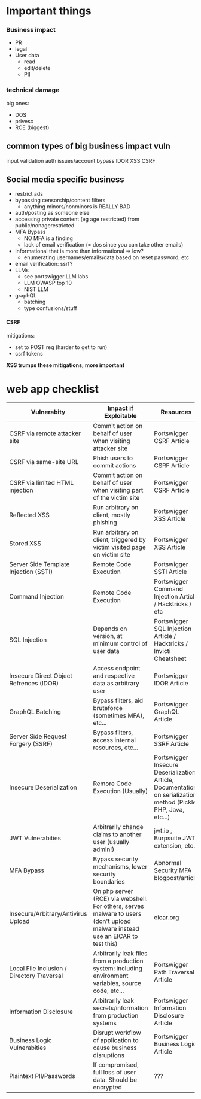 # Important things
### Business impact
- PR
- legal
- User data
	- read
	- edit/delete
	- PII

### technical damage
big ones:
- DOS
- privesc
- RCE (biggest)
  
## common types of big business impact vuln
input validation
auth issues/account bypass
IDOR
XSS
CSRF

## Social media specific business
- restrict ads
- bypassing censorship/content filters
	- anything minors/nonminors is REALLY BAD
- auth/posting as someone else
- accessing private content (eg age restricted) from public/nonagerestricted
- MFA Bypass
	- NO MFA is a finding
	- lack of email verification (= dos since you can take other emails)
- Informational that is more than informational => low?
	- enumerating usernames/emails/data based on reset password, etc
- email verification: ssrf?
- LLMs
	- see portswigger LLM labs
	- LLM OWASP top 10
	- NIST LLM
- graphQL
	- batching
	- type confusions/stuff 

#### CSRF
mitigations:
- set to POST req (harder to get to run)
- csrf tokens

**XSS trumps these mitigations; more important**


# web app checklist

| Vulnerabity                                | Impact if Exploitable                                                                                                          | Resources                                                                                                       | Checked |
| ------------------------------------------ | ------------------------------------------------------------------------------------------------------------------------------ | --------------------------------------------------------------------------------------------------------------- | ------- |
| CSRF via remote attacker site              | Commit action on behalf of user when visiting attacker site                                                                    | Portswigger CSRF Article                                                                                        | [ ]     |
| CSRF via same-site URL                     | Phish users to commit actions                                                                                                  | Portswigger CSRF Article                                                                                        | [ ]     |
| CSRF via limited HTML injection            | Commit action on behalf of user when visiting part of the victim site                                                          | Portswigger CSRF Article                                                                                        | [ ]     |
| Reflected XSS                              | Run arbitrary on client, mostly phishing                                                                                       | Portswigger XSS Article                                                                                         | [ ]     |
| Stored XSS                                 | Run arbitrary on client, triggered by victim visited page on victim site                                                       | Portswigger XSS Article                                                                                         | [ ]     |
| Server Side Template Injection (SSTI)      | Remote Code Execution                                                                                                          | Portswigger SSTI Article                                                                                        | [ ]     |
| Command Injection                          | Remote Code Execution                                                                                                          | Portswigger Command Injection Article / Hacktricks / etc                                                        | [ ]     |
| SQL Injection                              | Depends on version, at minimum control of user data                                                                            | Portswigger SQL Injection Article / Hacktricks / Invicti Cheatsheet                                             | [ ]     |
| Insecure Direct Object Refrences (IDOR)    | Access endpoint and respective data as arbitrary user                                                                          | Portswigger IDOR Article                                                                                        | [ ]     |
| GraphQL Batching                           | Bypass filters, aid bruteforce (sometimes MFA), etc...                                                                         | Portswigger GraphQL Article                                                                                     | [ ]     |
| Server Side Request Forgery (SSRF)         | Bypass filters, access internal resources, etc...                                                                              | Portswigger SSRF Article                                                                                        | [ ]     |
| Insecure Deserialization                   | Remore Code Execution (Usually)                                                                                                | Portswigger Insecure Deserialization Article, Documentation on serialization method (Pickle, PHP, Java, etc...) | [ ]     |
| JWT Vulnerabities                          | Arbitrarily change claims to another user (usually admin!)                                                                     | jwt.io , Burpsuite JWT extension, etc...                                                                        | [ ]     |
| MFA Bypass                                 | Bypass security mechanisms, lower security boundaries                                                                          | Abnormal Security MFA blogpost/article                                                                          | [ ]     |
| Insecure/Arbitrary/Antivirus Upload        | On php server (RCE) via webshell. For others, serves malware to users (don't upload malware instead use an EICAR to test this) | eicar.org                                                                                                       | [ ]     |
| Local File Inclusion / Directory Traversal | Arbitrarily leak files from a production system: including environment variables, source code, etc...                          | Portswigger Path Traversal Article                                                                              | [ ]     |
| Information Disclosure                     | Arbitrarily leak secrets/information from production systems                                                                   | Portswigger Information Disclosure Article                                                                      | [ ]     |
| Business Logic Vulnerabities               | Disrupt workflow of application to cause business disruptions                                                                  | Portswigger Business Logic Article                                                                              | [ ]     |
| Plaintext PII/Passwords                    | If compromised, full loss of user data. Should be encrypted                                                                    | ???                                                                                                             | [ ]     |